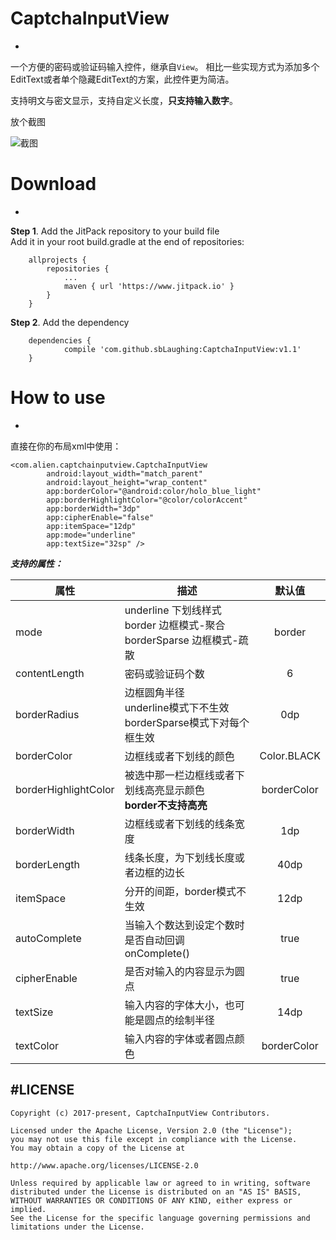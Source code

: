 # CaptchaInputView
-

一个方便的密码或验证码输入控件，继承自`View`。
相比一些实现方式为添加多个EditText或者单个隐藏EditText的方案，此控件更为简洁。

支持明文与密文显示，支持自定义长度，**只支持输入数字**。

放个截图




![截图](http://upload-images.jianshu.io/upload_images/787640-4e9ad7d9e212a6fe.png?imageMogr2/auto-orient/strip%7CimageView2/2/w/1240)

# Download
-

**Step 1**. Add the JitPack repository to your build file<br/>Add it in your root build.gradle at the end of repositories:

```
	allprojects {
		repositories {
			...
			maven { url 'https://www.jitpack.io' }
		}
	}
```

**Step 2**. Add the dependency

```
	dependencies {
	        compile 'com.github.sbLaughing:CaptchaInputView:v1.1'
	}

```
# How to use
-
直接在你的布局xml中使用：

```
<com.alien.captchainputview.CaptchaInputView
        android:layout_width="match_parent"
        android:layout_height="wrap_content"
        app:borderColor="@android:color/holo_blue_light"
        app:borderHighlightColor="@color/colorAccent"
        app:borderWidth="3dp"
        app:cipherEnable="false"
        app:itemSpace="12dp"
        app:mode="underline"
        app:textSize="32sp" />
```



***支持的属性：***


| 属性       | 描述         | 默认值|
| --------- |-------------| :-------:|
| mode      | underline  下划线样式<br/> border 边框模式-聚合<br>borderSparse 边框模式-疏散| border
| contentLength|密码或验证码个数|6
| borderRadius | 边框圆角半径<br>underline模式下不生效<br>borderSparse模式下对每个框生效      | 0dp
| borderColor | 边框线或者下划线的颜色     | Color.BLACK
| borderHighlightColor | 被选中那一栏边框线或者下划线高亮显示颜色  <br>**border不支持高亮**  | borderColor
| borderWidth|边框线或者下划线的线条宽度|1dp
| borderLength|线条长度，为下划线长度或者边框的边长|40dp
| itemSpace|分开的间距，border模式不生效|12dp
| autoComplete|当输入个数达到设定个数时是否自动回调onComplete()|true|
| cipherEnable|是否对输入的内容显示为圆点|true
| textSize|输入内容的字体大小，也可能是圆点的绘制半径|14dp
| textColor|输入内容的字体或者圆点颜色|borderColor


#LICENSE
-

```
Copyright (c) 2017-present, CaptchaInputView Contributors.

Licensed under the Apache License, Version 2.0 (the "License");
you may not use this file except in compliance with the License.
You may obtain a copy of the License at

http://www.apache.org/licenses/LICENSE-2.0

Unless required by applicable law or agreed to in writing, software
distributed under the License is distributed on an "AS IS" BASIS,
WITHOUT WARRANTIES OR CONDITIONS OF ANY KIND, either express or implied.
See the License for the specific language governing permissions and
limitations under the License.
```




